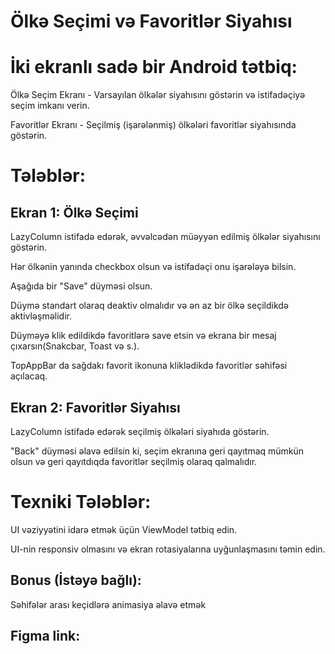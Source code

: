 # Ölkə Seçimi və Favoritlər Siyahısı

# İki ekranlı sadə bir Android tətbiq:

Ölkə Seçim Ekranı - Varsayılan ölkələr siyahısını göstərin və istifadəçiyə seçim imkanı verin.

Favoritlər Ekranı - Seçilmiş (işarələnmiş) ölkələri favoritlər siyahısında göstərin.

# Tələblər:

## Ekran 1: Ölkə Seçimi

LazyColumn istifadə edərək, əvvəlcədən müəyyən edilmiş ölkələr siyahısını göstərin.

Hər ölkənin yanında checkbox olsun və istifadəçi onu işarələyə bilsin.

Aşağıda bir "Save" düyməsi olsun.

Düymə standart olaraq deaktiv olmalıdır və ən az bir ölkə seçildikdə aktivləşməlidir.

Düyməyə klik edildikdə favoritlərə save etsin və ekrana bir mesaj çıxarsın(Snakcbar, Toast və s.).

TopAppBar da sağdakı favorit ikonuna kliklədikdə  favoritlər səhifəsi açılacaq.

## Ekran 2: Favoritlər Siyahısı

LazyColumn istifadə edərək seçilmiş ölkələri siyahıda göstərin.

"Back" düyməsi əlavə edilsin ki, seçim ekranına geri qayıtmaq mümkün olsun və geri qayıtdıqda favoritlər seçilmiş olaraq qalmalıdır.

# Texniki Tələblər:

UI vəziyyətini idarə etmək üçün ViewModel tətbiq edin.

UI-nin responsiv olmasını və ekran rotasiyalarına uyğunlaşmasını təmin edin.

## Bonus (İstəyə bağlı):

Səhifələr arası keçidlərə animasiya əlavə etmək

## Figma link: 
<a href="https://www.figma.com/design/rmht7hJhJm4Adq6OSMbfgZ/Interview?node-id=0-1&t=4PqugPJpI2I3NgWg-1"/>
